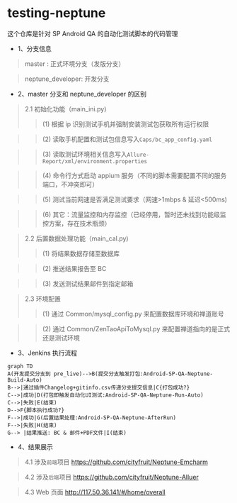 # testing-neptune
这个仓库是针对 SP Android QA 的自动化测试脚本的代码管理
* 1、分支信息
> master : 正式环境分支（发版分支）

> neptune_developer: 开发分支

* 2、master 分支和 neptune_developer 的区别
> 2.1 初始化功能（main_ini.py)
>> (1) 根据 ip 识别测试手机并强制安装测试包获取所有运行权限

>> (2) 读取手机配置和测试包信息写入`Caps/bc_app_config.yaml`

>> (3) 读取测试环境相关信息写入`Allure-Report/xml/environment.properties`

>> (4) 命令行方式启动 appium 服务（不同的脚本需要配置不同的服务端口，不冲突即可）

>> (5) 测试当前网速是否满足测试要求（网速>1mbps & 延迟<500ms)

>> (6) 其它：流量监控和内存监控（已经停用，暂时还未找到功能级监控方案，存在技术瓶颈）

> 2.2 后置数据处理功能（main_cal.py)
>> (1) 将结果数据存储至数据库

>> (2) 推送结果报告至 BC

>> (3) 发送测试结果邮件到指定邮箱

> 2.3 环境配置
>> (1) 通过 Common/mysql_config.py 来配置数据库环境和禅道账号

>> (2) 通过 Common/ZenTaoApiToMysql.py 来配置禅道指向的是正式还是测试环境

* 3、Jenkins 执行流程

```
graph TD
A(开发提交分支到 pre_live)-->B(提交分支触发打包:Android-SP-QA-Neptune-Build-Auto)
B-->|通过插件Changelog+gitinfo.csv传递分支提交信息|C{打包成功?}
C-->|成功|D(打包即触发自动化UI测试:Android-SP-QA-Neptune-Run-Auto)
C-->|失败|E(结束)
D-->F{脚本执行成功?}
F-->|成功|G(后置结果处理:Android-SP-QA-Neptune-AfterRun)
F-->|失败|H(结束)
G--> |结果推送: BC & 邮件+PDF文件|I(结束)
```
* 4、结果展示
> 4.1 涉及`前端`项目 https://github.com/cityfruit/Neptune-Emcharm

> 4.2 涉及`后端`项目 https://github.com/cityfruit/Neptune-Alluer

> 4.3 Web 页面 http://117.50.36.141/#/home/overall
